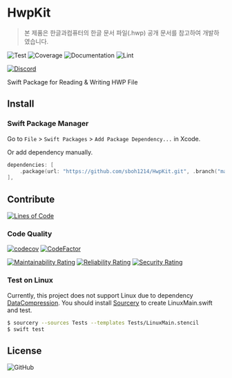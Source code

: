 # HwpKit

> 본 제품은 한글과컴퓨터의 한글 문서 파일(.hwp) 공개 문서를 참고하여 개발하였습니다.

![Test](https://github.com/sboh1214/HwpKit/workflows/Test/badge.svg)
![Coverage](https://github.com/sboh1214/HwpKit/workflows/Coverage/badge.svg)
![Documentation](https://github.com/sboh1214/HwpKit/workflows/Documentation/badge.svg)
![Lint](https://github.com/sboh1214/HwpKit/workflows/Lint/badge.svg)

[![Discord](https://img.shields.io/discord/761775951012692018?label=Discord)](https://discordapp.com/invite/kYUG2r)

Swift Package for Reading & Writing HWP File

## Install

### Swift Package Manager

Go to ```File``` > ```Swift Packages``` > ```Add Package Dependency...``` in Xcode.

Or add dependency manually.
```swift
dependencies: [
    .package(url: "https://github.com/sboh1214/HwpKit.git", .branch("main")),
],
```

## Contribute

[![Lines of Code](https://sonarcloud.io/api/project_badges/measure?project=sboh1214_HwpKit&metric=ncloc)](https://sonarcloud.io/dashboard?id=sboh1214_HwpKit)

### Code Quality

[![codecov](https://codecov.io/gh/sboh1214/HwpKit/branch/master/graph/badge.svg)](https://codecov.io/gh/sboh1214/HwpKit)
[![CodeFactor](https://www.codefactor.io/repository/github/sboh1214/hwpkit/badge)](https://www.codefactor.io/repository/github/sboh1214/hwpkit)

[![Maintainability Rating](https://sonarcloud.io/api/project_badges/measure?project=sboh1214_HwpKit&metric=sqale_rating)](https://sonarcloud.io/dashboard?id=sboh1214_HwpKit)
[![Reliability Rating](https://sonarcloud.io/api/project_badges/measure?project=sboh1214_HwpKit&metric=reliability_rating)](https://sonarcloud.io/dashboard?id=sboh1214_HwpKit)
[![Security Rating](https://sonarcloud.io/api/project_badges/measure?project=sboh1214_HwpKit&metric=security_rating)](https://sonarcloud.io/dashboard?id=sboh1214_HwpKit)



### Test on Linux

Currently, this project does not support Linux due to dependency [DataCompression](https://github.com/mw99/DataCompression).
You should install [Sourcery](https://github.com/krzysztofzablocki/Sourcery) to create LinuxMain.swift and test.

```bash
$ sourcery --sources Tests --templates Tests/LinuxMain.stencil
$ swift test
```

## License

![GitHub](https://img.shields.io/github/license/sboh1214/HwpKit)
